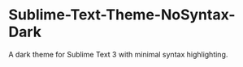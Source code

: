 # Sublime-Text-Theme-NoSyntax-Dark
A dark theme for Sublime Text 3 with minimal syntax highlighting.
